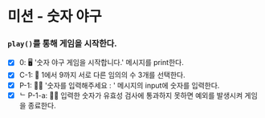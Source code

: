 # 미션 - 숫자 야구

### `play()`를 통해 게임을 시작한다.

- [x] 0: 🖥️ '숫자 야구 게임을 시작합니다.' 메시지를 print한다. <br />
- [x] C-1: 👾 1에서 9까지 서로 다른 임의의 수 3개를 선택한다. <br />
- [x] P-1: 🧑‍🚀 '숫자를 입력해주세요 : ' 메시지의 input에 숫자를 입력한다. <br />
- [x] ᄂ P-1-a: 🧑‍🚀 입력한 숫자가 유효성 검사에 통과하지 못하면 예외를 발생시켜 게임을 종료한다. <br />
